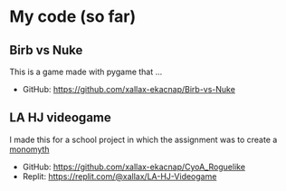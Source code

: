 # My code (so far)

## Birb vs Nuke

This is a game made with pygame that ...

* GitHub: <https://github.com/xallax-ekacnap/Birb-vs-Nuke>

## LA HJ videogame

I made this for a school project in which the assignment was to create a [monomyth](https://en.wikipedia.org/wiki/Hero%27s_journey)

* GitHub: <https://github.com/xallax-ekacnap/CyoA_Roguelike>
* Replit: <https://replit.com/@xallax/LA-HJ-Videogame>


